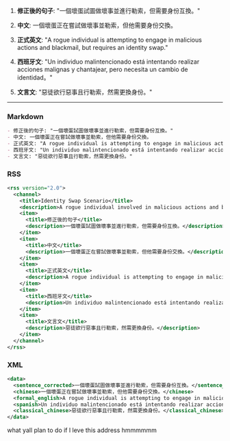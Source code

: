 1. **修正後的句子**: "一個壞蛋試圖做壞事並進行勒索，但需要身份互換。"

2. **中文**: 一個壞蛋正在嘗試做壞事並勒索，但他需要身份交換。

3. **正式英文**: "A rogue individual is attempting to engage in malicious actions and blackmail, but requires an identity swap."

4. **西班牙文**: "Un individuo malintencionado está intentando realizar acciones malignas y chantajear, pero necesita un cambio de identidad。"

5. **文言文**: "惡徒欲行惡事且行勒索，然需更換身份。"

---

### Markdown

```markdown
- 修正後的句子: "一個壞蛋試圖做壞事並進行勒索，但需要身份互換。"
- 中文: 一個壞蛋正在嘗試做壞事並勒索，但他需要身份交換。
- 正式英文: "A rogue individual is attempting to engage in malicious actions and blackmail, but requires an identity swap."
- 西班牙文: "Un individuo malintencionado está intentando realizar acciones malignas y chantajear, pero necesita un cambio de identidad。"
- 文言文: "惡徒欲行惡事且行勒索，然需更換身份。"
```

### RSS

```xml
<rss version="2.0">
  <channel>
    <title>Identity Swap Scenario</title>
    <description>A rogue individual involved in malicious actions and blackmail, needing an identity swap.</description>
    <item>
      <title>修正後的句子</title>
      <description>一個壞蛋試圖做壞事並進行勒索，但需要身份互換。</description>
    </item>
    <item>
      <title>中文</title>
      <description>一個壞蛋正在嘗試做壞事並勒索，但他需要身份交換。</description>
    </item>
    <item>
      <title>正式英文</title>
      <description>A rogue individual is attempting to engage in malicious actions and blackmail, but requires an identity swap.</description>
    </item>
    <item>
      <title>西班牙文</title>
      <description>Un individuo malintencionado está intentando realizar acciones malignas y chantajear, pero necesita un cambio de identidad。</description>
    </item>
    <item>
      <title>文言文</title>
      <description>惡徒欲行惡事且行勒索，然需更換身份。</description>
    </item>
  </channel>
</rss>
```

### XML

```xml
<data>
  <sentence_corrected>一個壞蛋試圖做壞事並進行勒索，但需要身份互換。</sentence_corrected>
  <chinese>一個壞蛋正在嘗試做壞事並勒索，但他需要身份交換。</chinese>
  <formal_english>A rogue individual is attempting to engage in malicious actions and blackmail, but requires an identity swap.</formal_english>
  <spanish>Un individuo malintencionado está intentando realizar acciones malignas y chantajear, pero necesita un cambio de identidad。</spanish>
  <classical_chinese>惡徒欲行惡事且行勒索，然需更換身份。</classical_chinese>
</data>
```


what yall plan to do if l leve this address hmmmmmm
